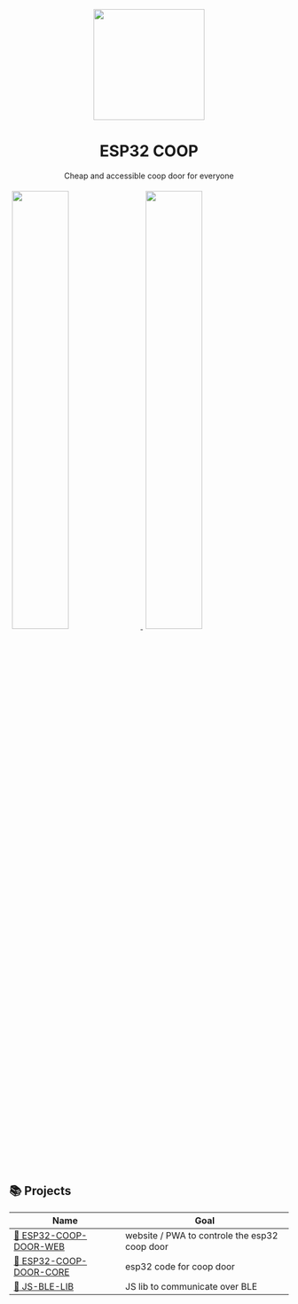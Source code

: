 



<div align="center">
<img width=200 src="https://avatars.githubusercontent.com/u/125645342?s=400&u=3b826dc69690dbe5a25e243508bfb29d9a48d8a1&v=4">

# ESP32 COOP

Cheap and accessible coop door for everyone


</div>


<p style="display: inline;">
  <a href="https://github.com/ESP32-COOP/ESP32-COOP-DOOR-WEB">
     <img src="https://github.com/ESP32-COOP/.github/assets/37497007/a2ef0933-ab83-4326-81db-4333ef8ecb3f" style="width: 45%; padding: 5px;"> 
  </a>
  <a href="https://github.com/ESP32-COOP/ESP32-COOP-DOOR-CORE">
 <img src="https://github.com/ESP32-COOP/.github/assets/37497007/fae212ac-e569-47d4-bb56-b3717735d6e5" style="width: 45%; padding: 5px;"> 
  </a>
    
</p>




## :books: Projects


| Name  | Goal |
| ------------- | ------------- |
| [:iphone: ESP32-COOP-DOOR-WEB](https://github.com/ESP32-COOP/ESP32-COOP-DOOR-WEB)  | website / PWA to controle the esp32 coop door  |
| [:electric_plug: ESP32-COOP-DOOR-CORE](https://github.com/ESP32-COOP/ESP32-COOP-DOOR-CORE)  | esp32 code for coop door   |
| [:green_book: JS-BLE-LIB](https://github.com/ESP32-COOP/JS-BLE-LIB)  | JS lib to communicate over BLE    |
